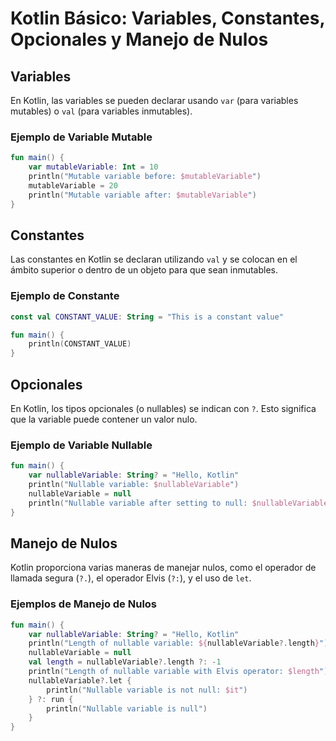 
# Kotlin Básico: Variables, Constantes, Opcionales y Manejo de Nulos

## Variables

En Kotlin, las variables se pueden declarar usando `var` (para variables mutables) o `val` (para variables inmutables).

### Ejemplo de Variable Mutable

```kotlin
fun main() {
    var mutableVariable: Int = 10
    println("Mutable variable before: $mutableVariable")
    mutableVariable = 20
    println("Mutable variable after: $mutableVariable")
}
```

## Constantes

Las constantes en Kotlin se declaran utilizando `val` y se colocan en el ámbito superior o dentro de un objeto para que sean inmutables.

### Ejemplo de Constante

```kotlin
const val CONSTANT_VALUE: String = "This is a constant value"

fun main() {
    println(CONSTANT_VALUE)
}
```

## Opcionales

En Kotlin, los tipos opcionales (o nullables) se indican con `?`. Esto significa que la variable puede contener un valor nulo.

### Ejemplo de Variable Nullable

```kotlin
fun main() {
    var nullableVariable: String? = "Hello, Kotlin"
    println("Nullable variable: $nullableVariable")
    nullableVariable = null
    println("Nullable variable after setting to null: $nullableVariable")
}
```

## Manejo de Nulos

Kotlin proporciona varias maneras de manejar nulos, como el operador de llamada segura (`?.`), el operador Elvis (`?:`), y el uso de `let`.

### Ejemplos de Manejo de Nulos

```kotlin
fun main() {
    var nullableVariable: String? = "Hello, Kotlin"
    println("Length of nullable variable: ${nullableVariable?.length}")
    nullableVariable = null
    val length = nullableVariable?.length ?: -1
    println("Length of nullable variable with Elvis operator: $length")
    nullableVariable?.let {
        println("Nullable variable is not null: $it")
    } ?: run {
        println("Nullable variable is null")
    }
}
```
